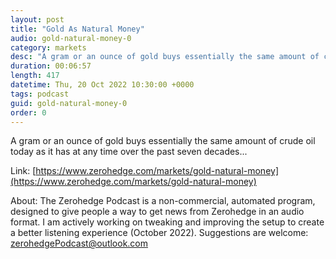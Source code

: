 ```yaml
---
layout: post
title: "Gold As Natural Money"
audio: gold-natural-money-0
category: markets
desc: "A gram or an ounce of gold buys essentially the same amount of crude oil today as it has at any time over the past seven decades..."
duration: 00:06:57
length: 417
datetime: Thu, 20 Oct 2022 10:30:00 +0000
tags: podcast
guid: gold-natural-money-0
order: 0
---
```

A gram or an ounce of gold buys essentially the same amount of crude oil today as it has at any time over the past seven decades...

Link: [https://www.zerohedge.com/markets/gold-natural-money](https://www.zerohedge.com/markets/gold-natural-money)

About: The Zerohedge Podcast is a non-commercial, automated program, designed to give people a way to get news from Zerohedge in an audio format.  I am actively working on tweaking and improving the setup to create a better listening experience (October 2022).  Suggestions are welcome: [zerohedgePodcast@outlook.com](mailto:zerohedgePodcast@outlook.com)